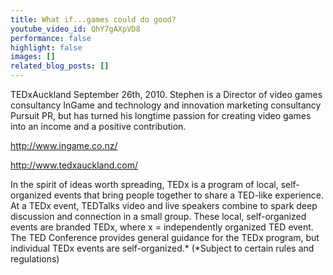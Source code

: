 ```yaml
---
title: What if...games could do good?
youtube_video_id: QhY7gAXpVD8
performance: false
highlight: false
images: []
related_blog_posts: []
---
```


TEDxAuckland September 26th, 2010.
Stephen is a Director of video games consultancy InGame and technology and innovation marketing consultancy Pursuit PR, but has turned his longtime passion for creating video games into an income and a positive contribution.

http://www.ingame.co.nz/

http://www.tedxauckland.com/

In the spirit of ideas worth spreading, TEDx is a program of local, self-organized events that bring people together to share a TED-like experience. At a TEDx event, TEDTalks video and live speakers combine to spark deep discussion and connection in a small group. These local, self-organized events are branded TEDx, where x = independently organized TED event. The TED Conference provides general guidance for the TEDx program, but individual TEDx events are self-organized.* (*Subject to certain rules and regulations)
